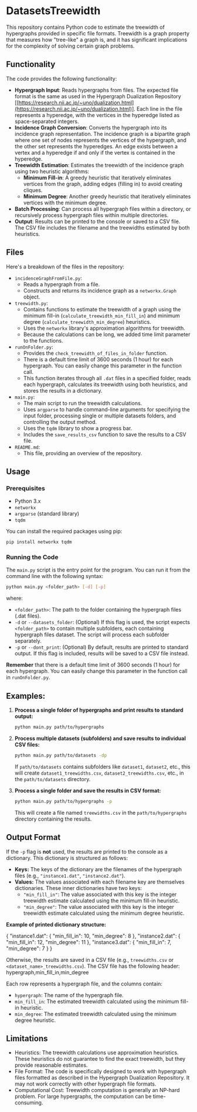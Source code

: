 # DatasetsTreewidth

This repository contains Python code to estimate the treewidth of hypergraphs provided in specific file formats. Treewidth is a graph property that measures how "tree-like" a graph is, and it has significant implications for the complexity of solving certain graph problems.

## Functionality

The code provides the following functionality:

* **Hypergraph Input**: Reads hypergraphs from files. The expected file format is the same as used in the Hypergraph Dualization Repository
    \[[https://research.nii.ac.jp/~uno/dualization.html](https://research.nii.ac.jp/~uno/dualization.html)].  Each line in the file represents a hyperedge, with the vertices in the hyperedge listed as space-separated integers.
* **Incidence Graph Conversion**:  Converts the hypergraph into its incidence graph representation. The incidence graph is a bipartite graph where one set of nodes represents the vertices of the hypergraph, and the other set represents the hyperedges. An edge exists between a vertex and a hyperedge if and only if the vertex is contained in the hyperedge.
* **Treewidth Estimation**:  Estimates the treewidth of the incidence graph using two heuristic algorithms:
    * **Minimum Fill-in**:  A greedy heuristic that iteratively eliminates vertices from the graph, adding edges (filling in) to avoid creating cliques.
    * **Minimum Degree**: Another greedy heuristic that iteratively eliminates vertices with the minimum degree.
* **Batch Processing**: Can process all hypergraph files within a directory, or recursively process hypergraph files within multiple directories.
* **Output**: Results can be printed to the console or saved to a CSV file. The CSV file includes the filename and the treewidths estimated by both heuristics.

## Files

Here's a breakdown of the files in the repository:

* `incidenceGraphFromFile.py`:
    * Reads a hypergraph from a file.
    * Constructs and returns its incidence graph as a `networkx.Graph` object.
* `treewidth.py`:
    * Contains functions to estimate the treewidth of a graph using the minimum fill-in (`calculate_treewidth_min_fill_in`) and minimum degree (`calculate_treewidth_min_degree`) heuristics.
    * Uses the `networkx` library's approximation algorithms for treewidth.
    * Because the calculations can be long, we added time limit parameter to the functions.
* `runOnFolder.py`:
    * Provides the `check_treewidth_of_files_in_folder` function.
    * There is a default time limit of 3600 seconds (1 hour) for each hypergraph. You can easily change this parameter in the function call.
    * This function iterates through all `.dat` files in a specified folder, reads each hypergraph, calculates its treewidth using both heuristics, and stores the results in a dictionary.
* `main.py`:
    * The main script to run the treewidth calculations.
    * Uses `argparse` to handle command-line arguments for specifying the input folder, processing single or multiple datasets folders, and controlling the output method.
    * Uses the `tqdm` library to show a progress bar.
    * Includes the `save_results_csv` function to save the results to a CSV file.
* `README.md`:
    * This file, providing an overview of the repository.

## Usage

### Prerequisites

* Python 3.x
* `networkx`
* `argparse` (standard library)
* `tqdm`

You can install the required packages using pip:

```bash
pip install networkx tqdm
```
### Running the Code

The `main.py` script is the entry point for the program. You can run it from the command line with the following syntax:

```bash
python main.py <folder_path> [-d] [-p]
```
where:
* `<folder_path>`: The path to the folder containing the hypergraph files (.dat files).
* `-d` or `--datasets_folder`: (Optional) If this flag is used, the script expects `<folder_path>` to contain multiple subfolders, each containing hypergraph files dataset. The script will process each subfolder separately.
* `-p` or `--dont_print`: (Optional) By default, results are printed to standard output. If this flag is included, results will be saved to a CSV file instead.

**Remember** that there is a default time limit of 3600 seconds (1 hour) for each hypergraph. You can easily change this parameter in the function call in `runOnFolder.py`.

## Examples:

1.  **Process a single folder of hypergraphs and print results to standard output:**

    ```bash
    python main.py path/to/hypergraphs
    ```

2.  **Process multiple datasets (subfolders) and save results to individual CSV files:**

    ```bash
    python main.py path/to/datasets -dp
    ```

    If `path/to/datasets` contains subfolders like `dataset1`, `dataset2`, etc., this will create `dataset1_treewidths.csv`, `dataset2_treewidths.csv`, etc., in the `path/to/datasets` directory.

3.  **Process a single folder and save the results in CSV format:**

    ```bash
    python main.py path/to/hypergraphs -p
    ```
    
    This will create a file named `treewidths.csv` in the `path/to/hypergraphs` directory containing the results.

## Output Format

If the `-p` flag is **not** used, the results are printed to the console as a dictionary. This dictionary is structured as follows:

* **Keys:** The keys of the dictionary are the filenames of the hypergraph files (e.g., `"instance1.dat"`, `"instance2.dat"`).
* **Values:** The values associated with each filename key are themselves dictionaries. These inner dictionaries have two keys:
    * `"min_fill_in"`:  The value associated with this key is the integer treewidth estimate calculated using the minimum fill-in heuristic.
    * `"min_degree"`: The value associated with this key is the integer treewidth estimate calculated using the minimum degree heuristic.

**Example of printed dictionary structure:**

{
"instance1.dat": {
"min_fill_in": 10,
"min_degree": 8
},
"instance2.dat": {
"min_fill_in": 12,
"min_degree": 11
},
"instance3.dat": {
"min_fill_in": 7,
"min_degree": 7
}
}

Otherwise, the results are saved in a CSV file (e.g., `treewidths.csv` or `<dataset_name>_treewidths.csv`). The CSV file has the following header: hypergraph,min_fill_in,min_degree

Each row represents a hypergraph file, and the columns contain:

* `hypergraph`: The name of the hypergraph file.
* `min_fill_in`: The estimated treewidth calculated using the minimum fill-in heuristic.
* `min_degree`: The estimated treewidth calculated using the minimum degree heuristic.



## Limitations

* Heuristics: The treewidth calculations use approximation heuristics. These heuristics do not guarantee to find the exact treewidth, but they provide reasonable estimates.
* File Format: The code is specifically designed to work with hypergraph files formatted as described in the Hypergraph Dualization Repository. It may not work correctly with other hypergraph file formats.
* Computational Cost: Treewidth computation is generally an NP-hard problem. For large hypergraphs, the computation can be time-consuming.